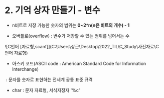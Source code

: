 # 2. 기억 상자 만들기 - 변수

- n비트로 저장 가능한 숫자의 범위는 **0~2^n(n은 비트의 개수) - 1**

- 오버플로(overflow) : 변수가 저장할 수 있는 범위를 넘어서는 수

![C언어 [자료형,scanf]](C:\Users\상근\Desktop\2022_TIL\C_Study\사진자료\C언어 자료형)



- 아스키 코드(ASCII code : American Standard Code for Information Interchange)

​	: 문자를 숫자로 표현하는 전세계 공통 표준 규격

- char : 문자 자료형, 서식지정자 '%c'